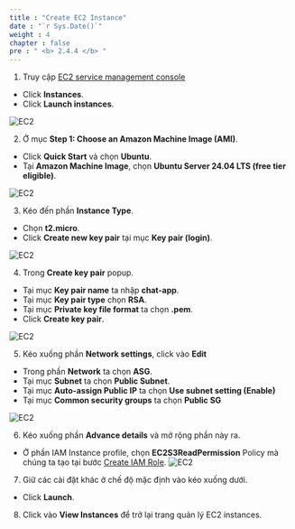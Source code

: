 ```yaml
---
title : "Create EC2 Instance"
date : "`r Sys.Date()`"
weight : 4
chapter : false
pre : " <b> 2.4.4 </b> "
---
```


1. Truy cập [EC2 service management console](https://console.aws.amazon.com/ec2/v2/home)
  + Click **Instances**.
  + Click **Launch instances**.
  
![EC2](/images/2.prerequisite/022-createec2.png)

2. Ở mục **Step 1: Choose an Amazon Machine Image (AMI)**.
  + Click **Quick Start** và chọn **Ubuntu**.
  + Tại **Amazon Machine Image**, chọn **Ubuntu Server 24.04 LTS (free tier eligible)**.
  
![EC2](/images/2.prerequisite/028-createec2.png)

3. Kéo đến phần **Instance Type**.
 + Chọn **t2.micro**.
 + Click **Create new key pair** tại mục **Key pair (login)**.

![EC2](/images/2.prerequisite/030-createec2.png)

4. Trong **Create key pair** popup.  
 + Tại mục **Key pair name** ta nhập **chat-app**.
 + Tại mục **Key pair type** chọn **RSA**.
 + Tại mục **Private key file format** ta chọn **.pem**.
 + Click **Create key pair**.
 
![EC2](/images/2.prerequisite/029-createec2.png)

5. Kéo xuống phần **Network settings**, click vào **Edit**
  + Trong phần **Network** ta chọn **ASG**.
  + Tại mục **Subnet** ta chọn **Public Subnet**.
  + Tại mục **Auto-assign Public IP** ta chọn **Use subnet setting (Enable)**
  + Tại mục **Common security groups** ta chọn **Public SG**

![EC2](/images/2.prerequisite/031-createec2.png)

6. Kéo xuống phần **Advance details** và mở rộng phần này ra.
  + Ở phần IAM Instance profile, chọn **EC2S3ReadPermission** Policy mà chúng ta tạo tại bước [Create IAM Role](/2-Prerequiste/2.3-createiamrole/).
![EC2](/images/2.prerequisite/032-createec2.png)

7. Giữ các cài đặt khác ở chế độ mặc định vào kéo xuống dưới.
  + Click **Launch**.

8. Click vào **View Instances** để trở lại trang quản lý EC2 instances.